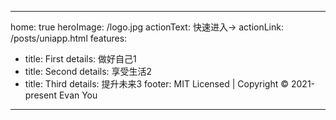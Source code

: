<!--
 * @Description: 
 * @Author: lzx
 * @Date: 2021-07-12 16:42:18
-->
---
home: true
heroImage: /logo.jpg
actionText: 快速进入→
actionLink: /posts/uniapp.html
features:
- title: First
  details: 做好自己1
- title: Second
  details: 享受生活2
- title: Third
  details: 提升未来3
footer: MIT Licensed | Copyright © 2021-present Evan You
---
